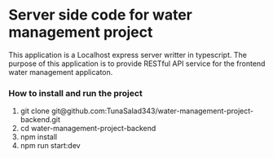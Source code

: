 <h1>Server side code for water management project</h1>
<p>This application is a Localhost express server writter in typescript. The purpose of this application is to provide RESTful API service for the frontend water management applicaton. </p>
<h3>How to install and run the project</h3>
<ol>
  <li>git clone git@github.com:TunaSalad343/water-management-project-backend.git </li>
  <li>cd water-management-project-backend</li>
  <li>npm install</li>
  <li>npm run start:dev</li>
</ol>
